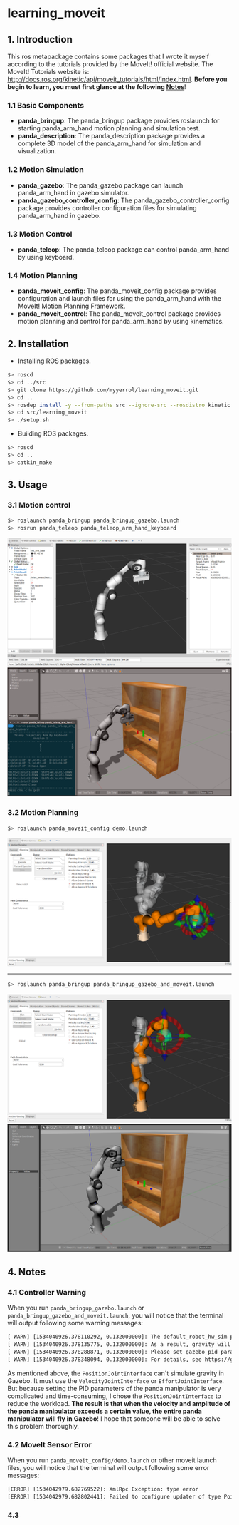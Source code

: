 # learning_moveit

## 1. Introduction

This ros metapackage contains some packages that I wrote it myself according to the tutorials provided by the MoveIt! official website. The MoveIt! Tutorials website is: http://docs.ros.org/kinetic/api/moveit_tutorials/html/index.html. **Before you begin to learn, you must first glance at the following [Notes](#4-notes)**!  

### 1.1 Basic Components

- **panda_bringup**: The panda_bringup package provides roslaunch for starting panda_arm_hand motion planning and simulation test.
- **panda_description**: The panda_description package provides a complete 3D model of the panda_arm_hand for simulation and visualization.

### 1.2 Motion Simulation

- **panda_gazebo**: The panda_gazebo package can launch panda_arm_hand in gazebo simulator.
- **panda_gazebo_controller_config**: The panda_gazebo_controller_config package provides controller configuration files for simulating panda_arm_hand in gazebo.

### 1.3 Motion Control

- **panda_teleop**: The panda_teleop package can control panda_arm_hand by using keyboard.

### 1.4 Motion Planning

- **panda_moveit_config**: The panda_moveit_config package provides configuration and launch files for using the panda_arm_hand with the MoveIt! Motion Planning Framework.
- **panda_moveit_control**: The panda_moveit_control package provides motion planning and control for panda_arm_hand by using kinematics.

## 2. Installation

- Installing ROS packages.
```sh
$> roscd
$> cd ../src
$> git clone https://github.com/myyerrol/learning_moveit.git
$> cd ..
$> rosdep install -y --from-paths src --ignore-src --rosdistro kinetic
$> cd src/learning_moveit
$> ./setup.sh
```

- Building ROS packages.
```sh
$> roscd
$> cd ..
$> catkin_make
```

## 3. Usage

### 3.1 Motion control

```sh
$> roslaunch panda_bringup panda_bringup_gazebo.launch
$> rosrun panda_teleop panda_teleop_arm_hand_keyboard
```
![panda_control_rviz](.images/panda_control_rviz.png)
![panda_control_gazebo](.images/panda_control_gazebo.png)


### 3.2 Motion Planning

```sh
$> roslaunch panda_moveit_config demo.launch
```
![panda_planning_demo](.images/panda_planning_demo.png)

---

```sh
$> roslaunch panda_bringup panda_bringup_gazebo_and_moveit.launch
```

![panda_planning_rviz](.images/panda_planning_rviz.png)
![panda_planning_gazebo](.images/panda_planning_gazebo.png)

## 4. Notes

### 4.1 Controller Warning

When you run `panda_bringup_gazebo.launch` or `panda_bringup_gazebo_and_moveit.launch`, you will notice that the terminal will output following some warning messages:

```txt
[ WARN] [1534040926.378110292, 0.132000000]: The default_robot_hw_sim plugin is using the Joint::SetPosition method without preserving the link velocity.
[ WARN] [1534040926.378135775, 0.132000000]: As a result, gravity will not be simulated correctly for your model.
[ WARN] [1534040926.378288871, 0.132000000]: Please set gazebo_pid parameters, switch to the VelocityJointInterface or EffortJointInterface, or upgrade to Gazebo 9.
[ WARN] [1534040926.378348094, 0.132000000]: For details, see https://github.com/ros-simulation/gazebo_ros_pkgs/issues/612
```

As mentioned above, the `PositionJointInterface` can't simulate gravity in Gazebo. It must use the `VelocityJointInterface` or `EffortJointInterface`. But because setting the PID parameters of the panda manipulator is very complicated and time-consuming, I chose the `PositionJointInterface` to reduce the workload. **The result is that when the velocity and amplitude of the panda manipulator exceeds a certain value, the entire panda manipulator will fly in Gazebo**! I hope that someone will be able to solve this problem thoroughly.

### 4.2 MoveIt Sensor Error

When you run `panda_moveit_config/demo.launch` or other moveit launch files, you will notice that the terminal will output following some error messages:

```txt
[ERROR] [1534042979.682769522]: XmlRpc Exception: type error
[ERROR] [1534042979.682802441]: Failed to configure updater of type PointCloudUpdater
```



### 4.3

